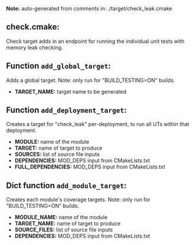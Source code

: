 **Note:** auto-generated from comments in: ./target/check_leak.cmake

## check.cmake:

Check target adds in an endpoint for running the individual unit tests with memory leak checking.


##  Function `add_global_target`:

 Adds a global target. Note: only run for "BUILD_TESTING=ON" builds.

- **TARGET_NAME:** target name to be generated


## Function `add_deployment_target`:

Creates a target for "check_leak" per-deployment, to run all UTs within that deployment.

- **MODULE:** name of the module
- **TARGET:** name of target to produce
- **SOURCES:** list of source file inputs
- **DEPENDENCIES:** MOD_DEPS input from CMakeLists.txt
- **FULL_DEPENDENCIES:** MOD_DEPS input from CMakeLists.txt


## Dict function `add_module_target`:

Creates each module's coverage targets. Note: only run for "BUILD_TESTING=ON" builds.

- **MODULE_NAME:** name of the module
- **TARGET_NAME:** name of target to produce
- **SOURCE_FILES:** list of source file inputs
- **DEPENDENCIES:** MOD_DEPS input from CMakeLists.txt


